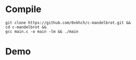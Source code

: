 # Compile
```
git clone https://github.com/0xkhch/c-mandelbrot.git &&
cd c-mandelbrot &&
gcc main.c -o main -lm && ./main
```
# Demo


